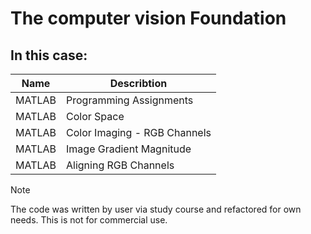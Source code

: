 # The computer vision Foundation

## In this case:
|Name  | Describtion |
| ------------- | ------------- |
| MATLAB |  Programming Assignments|
| MATLAB |  Color Space|
| MATLAB |  Color Imaging - RGB Channels|
| MATLAB | Image Gradient Magnitude|
| MATLAB | Aligning RGB Channels|



> [!NOTE]
> The code was written by user via study course and refactored for own needs. This is not for commercial use.
>
> <!-- Comment -->
